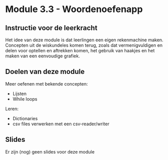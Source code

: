 # Module 3.3 - Woordenoefenapp

## Instructie voor de leerkracht

Het idee van deze module is dat leerlingen een eigen rekenmachine maken. Concepten uit de wiskundeles komen terug, zoals dat vermenigvuldigen en delen voor optellen en aftrekken komen, het gebruik van haakjes en het maken van een eenvoudige grafiek.

## Doelen van deze module

Meer oefenen met bekende concepten:

* Lijsten
* While loops

Leren:

* Dictionaries
* csv files verwerken met een csv-reader/writer

## Slides

Er zijn (nog) geen slides voor deze module

